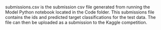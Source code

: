 submissions.csv is the submission csv file generated from running the Model Python notebook located in the Code folder. This submissions file contains the ids and predicted target classifications for the test data. The file can then be uploaded as a submission to the Kaggle competition.
